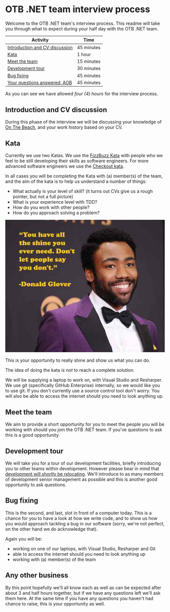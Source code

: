 # OTB .NET team interview process

Welcome to the OTB .NET team's interview process. This readme will take you through what to expect during your half day with the OTB .NET team.

| Activity | Time |
|----------|------|
| [Introduction and CV discussion](#introduction-and-cv-discussion) | 45 minutes |
| [Kata](#kata) | 1 hour |
| [Meet the team](#meet-the-team) | 15 minutes |
| [Development tour](#development-tour) | 30 minutes |
| [Bug fixing](#bug-fixing) | 45 minutes |
| [Your questions answered, AOB](#any-other-business) | 45 minutes |

As you can see we have allowed *four (4) hours* for the interview process.

## Introduction and CV discussion

During this phase of the interview we will be discussing your knowledge of [On The Beach](https://www.onthebeach.co.uk), and your work history based on your CV.

## Kata

Currently we use two Katas. We use the [FizzBuzz Kata](/FizzBuzz/readme.md) with people who we feel to be still developing their skills as software engineers. For more advanced software engineers we use the [Checkout kata](checkout.md).

In all cases you will be completing the Kata with (a) member(s) of the team, and the aim of the kata is to help us understand a number of things:

* What actually is your level of skill? (it turns out CVs give us a rough pointer, but not a full picture)
* What is your experience level with TDD?
* How do you work with other people?
* How do you approach solving a problem?

![Shine](shine.jpg)

This is your opportunity to really shine and show us what you can do.

The idea of doing the kata _is not_ to reach a complete solution.

We will be supplying a laptop to work on, with Visual Studio and Resharper. We use git (specifically GitHub Enterprise) internally, so we would like you to use git. If you don't currently use a source control tool don't worry. You will also be able to access the internet should you need to look anything up.

## Meet the team

We aim to provide a short opportunity for you to meet the people you will be working with should you join the OTB .NET team. If you've questions to ask this is a good opportunity.

## Development tour

We will take you for a tour of our development facilities, briefly introducing you to other teams within development. However please bear in mind that [development will shortly be relocating](https://www.manchestereveningnews.co.uk/business/business-news/former-aircraft-factory-thats-been-14890328). We'll introduce to as many members of development senior management as possible and this is another good opportunity to ask questions.

## Bug fixing

This is the second, and last, slot in front of a computer today. This is a chance for you to have a look at how we write code, and to show us how you would approach tackling a bug in our software (sorry, we're not perfect, on the other hand we do acknowledge that).

Again you will be:
* working on one of our laptops, with Visual Studio, Resharper and Git
* able to access the internet should you need to look anything up
* working with (a) member(s) of the team

## Any other business

By this point hopefully we'll all know each as well as can be expected after about 3 and half hours together, but if we have any questions left we'll ask them here. At the same time if you have any questions you haven't had chance to raise, this is your opportunity as well.
